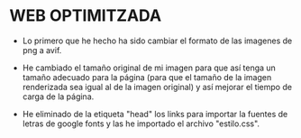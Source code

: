 # WEB OPTIMITZADA
- Lo primero que he hecho ha sido cambiar el formato de las imagenes de png a avif.

- He cambiado el tamaño original de mi imagen para que así tenga un tamaño adecuado para la página (para que el tamaño de la imagen renderizada sea igual al de la imagen original) y así mejorar el tiempo de carga de la página.

- He eliminado de la etiqueta "head" los links para importar la fuentes de letras de google fonts y las he importado el archivo "estilo.css".